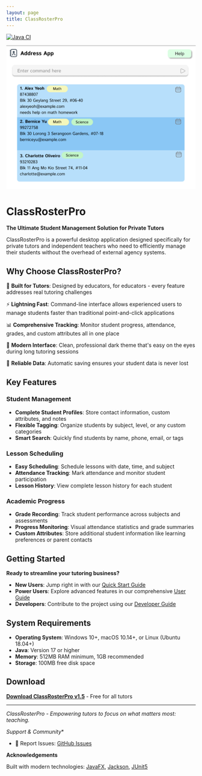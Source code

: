 ```yaml
---
layout: page
title: ClassRosterPro
---
```


[![Java CI](https://github.com/AY2526S1-CS2103T-W13-4/tp/actions/workflows/gradle.yml/badge.svg?branch=master)](https://github.com/AY2526S1-CS2103T-W13-4/tp/actions/workflows/gradle.yml)

![Ui](images/Ui.png)

# ClassRosterPro

**The Ultimate Student Management Solution for Private Tutors**

ClassRosterPro is a powerful desktop application designed specifically for private tutors and independent teachers who need to efficiently manage their students without the overhead of external agency systems.

## Why Choose ClassRosterPro?

🎯 **Built for Tutors**: Designed by educators, for educators - every feature addresses real tutoring challenges

⚡ **Lightning Fast**: Command-line interface allows experienced users to manage students faster than traditional point-and-click applications

📊 **Comprehensive Tracking**: Monitor student progress, attendance, grades, and custom attributes all in one place

🎨 **Modern Interface**: Clean, professional dark theme that's easy on the eyes during long tutoring sessions

💾 **Reliable Data**: Automatic saving ensures your student data is never lost

## Key Features

### Student Management
- **Complete Student Profiles**: Store contact information, custom attributes, and notes
- **Flexible Tagging**: Organize students by subject, level, or any custom categories
- **Smart Search**: Quickly find students by name, phone, email, or tags

### Lesson Scheduling
- **Easy Scheduling**: Schedule lessons with date, time, and subject
- **Attendance Tracking**: Mark attendance and monitor student participation
- **Lesson History**: View complete lesson history for each student

### Academic Progress
- **Grade Recording**: Track student performance across subjects and assessments
- **Progress Monitoring**: Visual attendance statistics and grade summaries
- **Custom Attributes**: Store additional student information like learning preferences or parent contacts

## Getting Started

**Ready to streamline your tutoring business?**

* **New Users**: Jump right in with our [Quick Start Guide](UserGuide.html#quick-start)
* **Power Users**: Explore advanced features in our comprehensive [User Guide](UserGuide.html)
* **Developers**: Contribute to the project using our [Developer Guide](DeveloperGuide.html)

## System Requirements

- **Operating System**: Windows 10+, macOS 10.14+, or Linux (Ubuntu 18.04+)
- **Java**: Version 17 or higher
- **Memory**: 512MB RAM minimum, 1GB recommended
- **Storage**: 100MB free disk space

## Download

[**Download ClassRosterPro v1.5**](https://github.com/AY2526S1-CS2103T-W13-4/tp/releases) - Free for all tutors

---

*ClassRosterPro - Empowering tutors to focus on what matters most: teaching.*

*Support & Community**

- 🐛 Report Issues: [GitHub Issues](https://github.com/AY2526S1-CS2103T-W13-4/tp/issues)

**Acknowledgements**

Built with modern technologies: [JavaFX](https://openjfx.io/), [Jackson](https://github.com/FasterXML/jackson), [JUnit5](https://github.com/junit-team/junit5)
